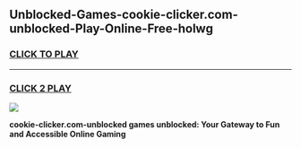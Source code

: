 
## Unblocked-Games-cookie-clicker.com-unblocked-Play-Online-Free-holwg
<h3>
<a href="https://premium76.site?title=cookie-clicker.com-unblocked&ref=26A">CLICK TO PLAY</a></h3>
<hr>

<h3>
<a href="https://premium76.site?title=cookie-clicker.com-unblocked&ref=26A">CLICK 2 PLAY</a>
  
</h3>

<a href="https://premium76.site?title=cookie-clicker.com-unblocked&ref=26A"><img src="https://clearcache.store/games.png"></a>


**cookie-clicker.com-unblocked games unblocked: Your Gateway to Fun and Accessible Online Gaming**
